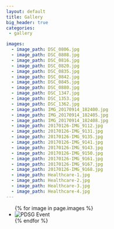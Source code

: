 ```yaml
---
layout: default
title: Gallery
big_header: true
categories:
 - gallery

images:
  - image_path: DSC_0806.jpg
  - image_path: DSC_0808.jpg
  - image_path: DSC_0816.jpg
  - image_path: DSC_0820.jpg
  - image_path: DSC_0835.jpg
  - image_path: DSC_0842.jpg
  - image_path: DSC_0845.jpg
  - image_path: DSC_0880.jpg
  - image_path: DSC_1347.jpg
  - image_path: DSC_1353.jpg
  - image_path: DSC_1362.jpg
  - image_path: IMG_20170914_182400.jpg
  - image_path: IMG_20170914_182405.jpg
  - image_path: IMG_20170914_182408.jpg
  - image_path: 20170126-IMG_9112.jpg
  - image_path: 20170126-IMG_9131.jpg
  - image_path: 20170126-IMG_9135.jpg
  - image_path: 20170126-IMG_9141.jpg
  - image_path: 20170126-IMG_9143.jpg
  - image_path: 20170126-IMG_9150.jpg
  - image_path: 20170126-IMG_9161.jpg
  - image_path: 20170126-IMG_9167.jpg
  - image_path: 20170126-IMG_9168.jpg
  - image_path: Healthcare-1.jpg
  - image_path: Healthcare-2.jpg
  - image_path: Healthcare-3.jpg
  - image_path: Healthcare-4.jpg
---
```


<ul id="lightSlider">
  {% for image in page.images %}
    <li><img size="50%" src="{{ image.image_path }}" alt="PDSG Event"/></li>
  {% endfor %}
</ul>
<script type="text/javascript">
    $(document).ready(function() {
      $("#lightSlider").lightSlider(); 
    });
</script>

